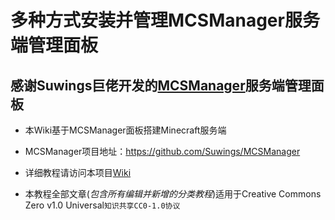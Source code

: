 # 多种方式安装并管理MCSManager服务端管理面板
## 感谢Suwings巨佬开发的[MCSManager](https://github.com/Suwings/MCSManager "MCSManager")服务端管理面板

- 本Wiki基于MCSManager面板搭建Minecraft服务端

- MCSManager项目地址：https://github.com/Suwings/MCSManager

- 详细教程请访问本项目[Wiki](https://github.com/squirrelmedia/MCSManager-Install-Wiki/wiki)

- 本教程全部文章(*包含所有编辑并新增的分类教程*)适用于Creative Commons Zero v1.0 Universal`知识共享CC0-1.0协议`
